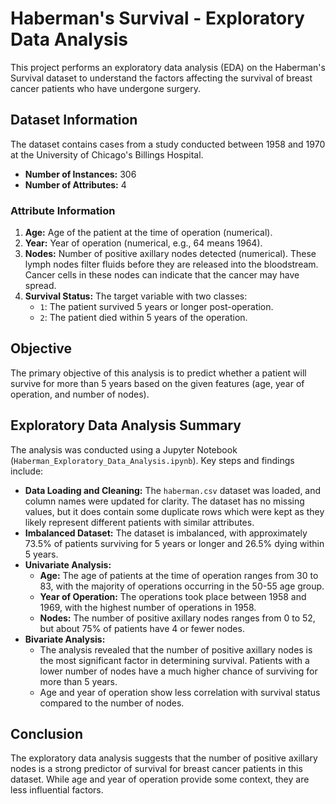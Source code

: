 # Haberman's Survival - Exploratory Data Analysis

This project performs an exploratory data analysis (EDA) on the Haberman's Survival dataset to understand the factors affecting the survival of breast cancer patients who have undergone surgery.

## Dataset Information

The dataset contains cases from a study conducted between 1958 and 1970 at the University of Chicago's Billings Hospital.

*   **Number of Instances:** 306
*   **Number of Attributes:** 4

### Attribute Information

1.  **Age:** Age of the patient at the time of operation (numerical).
2.  **Year:** Year of operation (numerical, e.g., 64 means 1964).
3.  **Nodes:** Number of positive axillary nodes detected (numerical). These lymph nodes filter fluids before they are released into the bloodstream. Cancer cells in these nodes can indicate that the cancer may have spread.
4.  **Survival Status:** The target variable with two classes:
    *   `1`: The patient survived 5 years or longer post-operation.
    *   `2`: The patient died within 5 years of the operation.

## Objective

The primary objective of this analysis is to predict whether a patient will survive for more than 5 years based on the given features (age, year of operation, and number of nodes).

## Exploratory Data Analysis Summary

The analysis was conducted using a Jupyter Notebook (`Haberman_Exploratory_Data_Analysis.ipynb`). Key steps and findings include:

*   **Data Loading and Cleaning:** The `haberman.csv` dataset was loaded, and column names were updated for clarity. The dataset has no missing values, but it does contain some duplicate rows which were kept as they likely represent different patients with similar attributes.
*   **Imbalanced Dataset:** The dataset is imbalanced, with approximately 73.5% of patients surviving for 5 years or longer and 26.5% dying within 5 years.
*   **Univariate Analysis:**
    *   **Age:** The age of patients at the time of operation ranges from 30 to 83, with the majority of operations occurring in the 50-55 age group.
    *   **Year of Operation:** The operations took place between 1958 and 1969, with the highest number of operations in 1958.
    *   **Nodes:** The number of positive axillary nodes ranges from 0 to 52, but about 75% of patients have 4 or fewer nodes.
*   **Bivariate Analysis:**
    *   The analysis revealed that the number of positive axillary nodes is the most significant factor in determining survival. Patients with a lower number of nodes have a much higher chance of surviving for more than 5 years.
    *   Age and year of operation show less correlation with survival status compared to the number of nodes.

## Conclusion

The exploratory data analysis suggests that the number of positive axillary nodes is a strong predictor of survival for breast cancer patients in this dataset. While age and year of operation provide some context, they are less influential factors.

